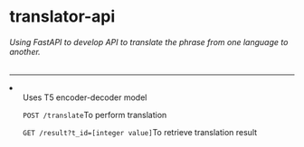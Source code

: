 # translator-api
<h6>Using FastAPI to develop API to translate the phrase from one language to another.</h6>
<hr>
<li>
  <ul>Uses T5 encoder-decoder model</ul>
  <ul><code>POST /translate</code>To perform translation</ul>
  <ul><code>GET /result?t_id=[integer value]</code>To retrieve translation result</ul>
</li>
